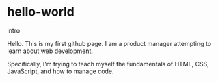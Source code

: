 # hello-world
intro

Hello. This is my first github page. I am a product manager attempting to learn about web development. <p>
Specifically, I'm trying to teach myself the fundamentals of HTML, CSS, JavaScript, and how to manage code.
